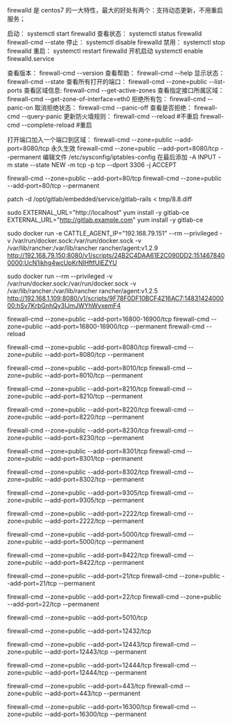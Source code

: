 firewalld 是 centos7 的一大特性，最大的好处有两个：支持动态更新，不用重启服务；

启动：
systemctl start firewalld
查看状态：
systemctl status firewalld
firewall-cmd --state
停止：
systemctl disable firewalld
禁用：
systemctl stop firewalld
重启：
systemctl restart firewalld
开机启动
systemctl enable firewalld.service

查看版本：
firewall-cmd --version
查看帮助：
firewall-cmd --help
显示状态：
firewall-cmd --state
查看所有打开的端口：
firewall-cmd --zone=public --list-ports
查看区域信息:
firewall-cmd --get-active-zones
查看指定接口所属区域：
firewall-cmd --get-zone-of-interface=eth0
拒绝所有包：
firewall-cmd --panic-on
取消拒绝状态：
firewall-cmd --panic-off
查看是否拒绝：
firewall-cmd --query-panic
更新防火墙规则：
firewall-cmd --reload #不重启
firewall-cmd --complete-reload #重启

打开端口加入一个端口到区域：
firewall-cmd --zone=public --add-port=8080/tcp
永久生效
firewall-cmd --zone=public --add-port=8080/tcp --permanent
编辑文件
/etc/sysconfig/iptables-config
在最后添加
-A INPUT -m state --state NEW -m tcp -p tcp --dport 3306 -j ACCEPT

firewall-cmd --zone=public --add-port=80/tcp
firewall-cmd --zone=public --add-port=80/tcp --permanent

patch -d /opt/gitlab/embedded/service/gitlab-rails < tmp/8.8.diff

sudo EXTERNAL_URL="http://localhost" yum install -y gitlab-ce
EXTERNAL_URL="http://gitlab.example.com" yum install -y gitlab-ce

sudo docker run -e CATTLE_AGENT_IP="192.168.79.151" --rm --privileged -v /var/run/docker.sock:/var/run/docker.sock -v /var/lib/rancher:/var/lib/rancher rancher/agent:v1.2.9 http://192.168.79.150:8080/v1/scripts/24B2C4DAA61E2C090DD2:1514678400000:UcN1ikhg4wcUpKrNlHftfUlEZYU

sudo docker run --rm --privileged -v /var/run/docker.sock:/var/run/docker.sock -v /var/lib/rancher:/var/lib/rancher rancher/agent:v1.2.5 http://192.168.1.109:8080/v1/scripts/9F78F0DF10BCF4216AC7:1483142400000:hSv7KrbGnhQy3IJmJWYhWvxemF4

firewall-cmd  --zone=public --add-port=16800-16900/tcp
firewall-cmd  --zone=public --add-port=16800-16900/tcp --permanent
firewall-cmd --reload

firewall-cmd --zone=public --add-port=8080/tcp
firewall-cmd --zone=public --add-port=8080/tcp --permanent

firewall-cmd --zone=public --add-port=8010/tcp
firewall-cmd --zone=public --add-port=8010/tcp --permanent

firewall-cmd --zone=public --add-port=8210/tcp
firewall-cmd --zone=public --add-port=8210/tcp --permanent

firewall-cmd --zone=public --add-port=8220/tcp
firewall-cmd --zone=public --add-port=8220/tcp --permanent

firewall-cmd --zone=public --add-port=8230/tcp
firewall-cmd --zone=public --add-port=8230/tcp --permanent

firewall-cmd --zone=public --add-port=8301/tcp
firewall-cmd --zone=public --add-port=8301/tcp --permanent

firewall-cmd --zone=public --add-port=8302/tcp
firewall-cmd --zone=public --add-port=8302/tcp --permanent


firewall-cmd --zone=public --add-port=9305/tcp
firewall-cmd --zone=public --add-port=9305/tcp --permanent

firewall-cmd --zone=public --add-port=2222/tcp
firewall-cmd --zone=public --add-port=2222/tcp --permanent

firewall-cmd --zone=public --add-port=5000/tcp
firewall-cmd --zone=public --add-port=5000/tcp --permanent

firewall-cmd --zone=public --add-port=8422/tcp
firewall-cmd --zone=public --add-port=8422/tcp --permanent

firewall-cmd --zone=public --add-port=21/tcp
firewall-cmd --zone=public --add-port=21/tcp --permanent

firewall-cmd --zone=public --add-port=22/tcp
firewall-cmd --zone=public --add-port=22/tcp --permanent

firewall-cmd --zone=public --add-port=5010/tcp

firewall-cmd --zone=public --add-port=12432/tcp

firewall-cmd --zone=public --add-port=12443/tcp
firewall-cmd --zone=public --add-port=12443/tcp --permanent

firewall-cmd --zone=public --add-port=12444/tcp
firewall-cmd --zone=public --add-port=12444/tcp --permanent


firewall-cmd --zone=public --add-port=443/tcp
firewall-cmd --zone=public --add-port=443/tcp --permanent

firewall-cmd --zone=public --add-port=16300/tcp
firewall-cmd --zone=public --add-port=16300/tcp --permanent